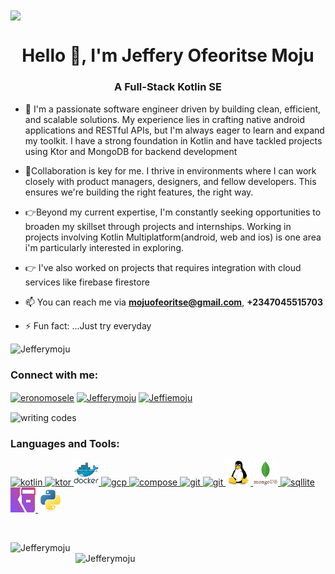 <img align='center' width='1020' src='https://img.freepik.com/free-vector/gamer-room-illustration_23-2148929072.jpg?t=st=1713450298~exp=1713453898~hmac=87e65154b930f75836ba6010538caac8a60d11108e1f9504e05b7ac688197797&w=740'>
<!--### Hi there 👋

Here are some ideas to get you started:

- 🔭 I’m currently ... An Instructor an Android Developement Instructor at TechRoyale Studios
- 👯 I’m looking to collaborate on Projects related to Kotlin, Ktor, Kobweb.
- 🤔 I’m looking for help with Internships, job openings, oppourtunities that will further contibute to my growth as a software engineer
- 💬 Ask me about ...
- 📫 How to reach me: ...
-
- 😄 Prefferred name: Jeffery
<!-- ⚡ Fun fact: ...doing hard things isn't really difficult if only you stay determined.
-->
<h1 align="center">Hello 👋, I'm Jeffery Ofeoritse Moju</h1>
<h3 align="center">A Full-Stack Kotlin SE</h3>

<!--<img align='center' width='1020' src='https://img.freepik.com/free-vector/teenager-boy-bedroom-interior-computers-desk_107791-2738.jpg?w=826&t=st=1665971325~exp=1665971925~hmac=ec0dfa2d7e5eab170131ade718501cc66f0eeb07495ca493d38c092b518cb8a9'>
-->

- 🔭 I'm a passionate software engineer driven by building clean, efficient, and scalable solutions.  My experience lies in crafting native android applications and RESTful APIs, but I'm always eager to learn and expand my toolkit.  I have a strong foundation in Kotlin and have tackled projects using Ktor and MongoDB for backend development
<!-- 🌱 I’m currently increasing more **building**-->

- 👯Collaboration is key for me. I thrive in environments where I can work closely with product managers, designers, and fellow developers. This ensures we're building the right features, the right way.

<!-- 🤝 I’m looking for more expereince **With projects and internship opportunities in being a better SE** -->

- 👉Beyond my current expertise, I'm constantly seeking opportunities to broaden my skillset through projects and internships. Working in projects involving Kotlin Multiplatform(android, web and ios) is one area i'm particularly interested in exploring.

- 👉 I've also worked on projects that requires integration with cloud services like firebase firestore

- 📫 You can reach me via **mojuofeoritse@gmail.com**, **+2347045515703**

- ⚡ Fun fact: ...Just try everyday

<p align="left"> <img src="https://komarev.com/ghpvc/?username=Jefferymoju&label=Profile%20views&color=0e75b6&style=flat" alt="Jefferymoju" /> </p>

<h3 align="left">Connect with me:</h3>
<p align="left">
<a href="https://twitter.com/mofeoritse" target="blank"><img align="center" src="https://raw.githubusercontent.com/rahuldkjain/github-profile-readme-generator/master/src/images/icons/Social/twitter.svg" alt="eronomosele" height="30" width="40" /></a>
<!-- <a href="https://linkedin.com/in/samuel iyebhora" target="blank"><img align="center" src="https://raw.githubusercontent.com/rahuldkjain/github-profile-readme-generator/master/src/images/icons/Social/linked-in-alt.svg" alt="samuel iyebhora" height="30" width="40" /></a> -->
<a href="https://wa.me/+2347045515703" target="blank"><img align="center" src="https://img.icons8.com/?size=48&id=7OeRNqg6S7Vf&format=gif" alt="Jefferymoju" height="30" width="40" /></a>
<a href="https://www.linkedin.com/in/moju-jeffrey-5b7338253" target="blank"><img align="center" src="https://img.icons8.com/?size=48&id=13930&format=png" alt="Jeffiemoju" height="30" width="40" /></a>
</p>
<!--
  gif section

<img align="left" width='400' hieght='200' src="https://i.gifer.com/J4o.gif">
-->
<img alt="writing codes" width='1020' hieght='200' align="center" src="https://media1.tenor.com/m/D-xKkvBWCYUAAAAd/scaler-create-impact.gif">
<br clear='all'/>

<h3 align="left">Languages and Tools:</h3>
<p align="left">
  <a href="https://www.kotlinlang.org/" target="_blank" rel="noreferrer"> 
    <img src="https://cdn.worldvectorlogo.com/logos/kotlin-1.svg" alt="kotlin" width="40" height="40"/> 
  </a> 
  <!-- <a href="https://www.gnu.org/software/bash/" target="_blank" rel="noreferrer"> 
    <img src="https://www.vectorlogo.zone/logos/gnu_bash/gnu_bash-icon.svg" alt="bash" width="40" height="40"/> 
  </a> -->
  <a href="https://www.ktor.io/" target="_blank" rel="noreferrer"> 
    <img src="https://raw.githubusercontent.com/ktorio/ktor/main/.github/images/ktor-logo-for-light.svg" alt="ktor" width="70" height="50"/> 
  </a> 
  <a href="https://www.docker.com/" target="_blank" rel="noreferrer"> 
    <img src="https://raw.githubusercontent.com/devicons/devicon/master/icons/docker/docker-original-wordmark.svg" alt="docker" width="40" height="40"/> 
  </a> 
  <a href="https://firebase.google.com/" target="_blank" rel="noreferrer"> 
    <img src="https://cdn.worldvectorlogo.com/logos/firebase-2.svg" alt="gcp" width="40" height="40"/> 
  </a>
  <a href="https://developer.android.com/develop/ui/compose" target="_blank" rel="noreferrer">
    <img src="https://blogger.googleusercontent.com/img/b/R29vZ2xl/AVvXsEjC97Z8BResg5dlPqczsRCFhP6zewWX0X0e7fVPG-G7PuUZwwZVsi9OPoqJYkgqT2h0FI95SsmWzVEgpt8b8HAqFiIxZ98TFtY4lE0b8UrtVJ2HrJebRwl6C9DslsQDl9KnBIrdHS6LtkY/s1600/jetpack+compose+icon_RGB.png" alt="compose" width="40" height="40"/>
  </a>
  <a href="https://git-scm.com/" target="_blank" rel="noreferrer"> 
    <img src="https://www.vectorlogo.zone/logos/git-scm/git-scm-icon.svg" alt="git" width="40" height="40"/> 
  </a> 
  <a href="https://github.com/" target="_blank" rel="noreferrer"> 
    <img src="https://cdn.worldvectorlogo.com/logos/github-icon-1.svg" alt="git" width="40" height="40"/> 
  </a> 
  <a href="https://www.linux.org/" target="_blank" rel="noreferrer"> 
    <img src="https://raw.githubusercontent.com/devicons/devicon/master/icons/linux/linux-original.svg" alt="linux" width="40" height="40"/> 
  </a>
  <a href="https://www.mongodb.com/" target="_blank" rel="noreferrer"> 
    <img src="https://raw.githubusercontent.com/devicons/devicon/master/icons/mongodb/mongodb-original-wordmark.svg" alt="mongodb" width="40" height="40"/> 
  </a> 
  <a href="https://developer.android.com/training/data-storage/room" target="_blank" rel="noreferrer"> 
    <img src="https://dungtaviet.wordpress.com/wp-content/uploads/2020/03/ic_roomdatabase_logo.png?w=1568" alt="sqllite" width="40" height="40"/> 
  </a> 
  <a href="https://kotlinlang.org/docs/multiplatform.html" target="_blank" rel="noreferrer"> 
    <img src="https://raw.githubusercontent.com/xxfast/KStore/master/docs/images/kstore.svg" alt="nginx" width="40" height="40"/> 
  </a> 
  <a href="https://www.python.org" target="_blank" rel="noreferrer"> 
    <img src="https://raw.githubusercontent.com/devicons/devicon/master/icons/python/python-original.svg" alt="python" width="40" height="40"/> 
  </a> 
</p><br>

<p><img width='400' hieght='500' align="left" src="https://github-readme-stats.vercel.app/api/top-langs?username=Jefferymoju&show_icons=true&locale=en&layout=compact" alt="Jefferymoju" /></p>
<!--
<p>&nbsp;<img align="center" width='400' src="https://github-readme-stats.vercel.app/api?username=sammykingx&show_icons=true&locale=en" alt="sammykingx" /></p>
-->
<p><img align="right" width='400' hieght='500' src="https://github-readme-streak-stats.herokuapp.com/?user=Jefferymoju&" alt="Jefferymoju" /></p>
